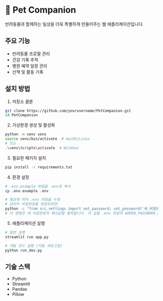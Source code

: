 # 🐾 Pet Companion

반려동물과 함께하는 일상을 더욱 특별하게 만들어주는 웹 애플리케이션입니다.

## 주요 기능

- 반려동물 프로필 관리
- 건강 기록 추적
- 병원 예약 일정 관리
- 산책 및 활동 기록

## 설치 방법

1. 저장소 클론
```bash
git clone https://github.com/yourusername/PetCompanion.git
cd PetCompanion
```

2. 가상환경 생성 및 활성화
```bash
python -m venv venv
source venv/bin/activate  # macOS/Linux
# 또는
.\venv\Scripts\activate  # Windows
```

3. 필요한 패키지 설치
```bash
pip install -r requirements.txt
```

4. 환경 설정
```bash
# .env.example 파일을 .env로 복사
cp .env.example .env

# 필요에 따라 .env 파일을 수정
# 관리자 비밀번호를 변경하려면:
python -c "from src.settings import set_password; set_password('새_비밀번호')"
# 이 명령은 새 비밀번호의 해시값을 출력합니다. 이 값을 .env 파일의 ADMIN_PASSWORD_HASH에 설정하세요.
```

5. 애플리케이션 실행
```bash
# 일반 실행
streamlit run app.py

# 개발 모드 실행 (자동 새로고침)
python run_dev.py
```

## 기술 스택

- Python
- Streamlit
- Pandas
- Pillow 